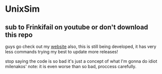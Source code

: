 # UnixSim
## sub to Frinkifail on youtube or don't download this repo
guys go check out my [website](https://frinkifail.wixsite.com/unixsim)
also, this is still being developed, it has very less commands trying my best to update more releases!

stop saying the code is so bad it's just a concept of what I'm gonna do idiot
milenakos' note: it is even worse than so bad, proccess carefully.
